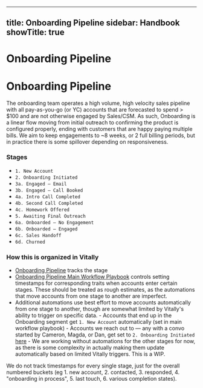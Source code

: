
---
title: Onboarding Pipeline
sidebar: Handbook
showTitle: true
---

# Onboarding Pipeline
# Onboarding Pipeline

The onboarding team operates a high volume, high velocity sales pipeline with all pay-as-you-go (or YC) accounts that are forecasted to spend > $100 and are not otherwise engaged by Sales/CSM. As such, Onboarding is a linear flow moving from initial outreach to confirming the product is configured properly, ending with customers that are happy paying multiple bills. We aim to keep engagements to ~8 weeks, or 2 full billing periods, but in practice there is some spillover depending on responsiveness. 

### Stages

- `1. New Account`
- `2. Onboarding Initiated`
- `3a. Engaged — Email`
- `3b. Engaged — Call Booked` 
- `4a. Intro Call Completed`
- `4b. Second Call Completed`
- `4c. Homework Offered`
- `5. Awaiting Final Outreach`
- `6a. Onboarded — No Engagement`
- `6b. Onboarded — Engaged`
- `6c. Sales Handoff`
- `6d. Churned`

### How this is organized in Vitally

- [Onboarding Pipeline](https://posthog.vitally-eu.io/settings/traits/accounts) tracks the stage
- [Onboarding Pipeline Main Workflow Playbook](https://posthog.vitally-eu.io/settings/playbooks/481c2fc5-1c52-412c-a20a-e062c9d02abc) controls setting timestamps for corresponding traits when accounts enter certain stages. These should be treated as rough estimates, as the automations that move accounts from one stage to another are imperfect.
- Additional automations use best effort to move accounts automatically from one stage to another, though are somewhat limited by Vitally's ability to trigger on specific data.
		- Accounts that end up in the Onboarding segment get `1. New Account` automatically (set in main workflow playbook)
		- Accounts we reach out to — any with a convo started by Cameron, Magda, or Dan, get set to `2. Onboarding Initiated` [here](https://posthog.vitally-eu.io/settings/playbooks/754f037e-892b-435a-a189-9f3da9b922fa)
  		- We are working without automations for the other stages for now, as there is some complexity in actually making them update automatically based on limited Vitally triggers. This is a WIP. 
  

We do not track timestamps for every single stage, just for the overall numbered buckets (eg 1. new account, 2. contacted, 3. responded, 4. "onboarding in process", 5. last touch, 6. various completion states).
